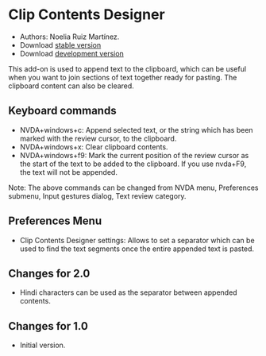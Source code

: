 # Clip Contents Designer #
*   Authors: Noelia Ruiz Martínez.
*   Download [stable version][1]
*   Download [development version][2]

This add-on is used to append text to the clipboard, which can be useful when you want to join sections of text together ready for pasting.
The clipboard content can also be cleared.

## Keyboard commands ##
*   NVDA+windows+c: Append selected text, or the string which has been marked with the review cursor, to the clipboard.
*   NVDA+windows+x: Clear clipboard contents.
*   NVDA+windows+f9: Mark the current position of the review cursor as the start of the text to be added to the clipboard.
    If you use nvda+F9, the text will not be appended.

Note: The above commands can be changed from NVDA menu, Preferences submenu, Input gestures dialog, Text review category.

## Preferences Menu ##
*   Clip Contents Designer settings: Allows to set a separator which can be used to find the text segments once the entire appended text is pasted.


## Changes for 2.0 ##
*   Hindi characters can be used as the separator between appended contents.

## Changes for 1.0 ##
*   Initial version.

[1]: http://addons.nvda-project.org/files/get.php?file=ccd

[2]: http://addons.nvda-project.org/files/get.php?file=ccd-dev
